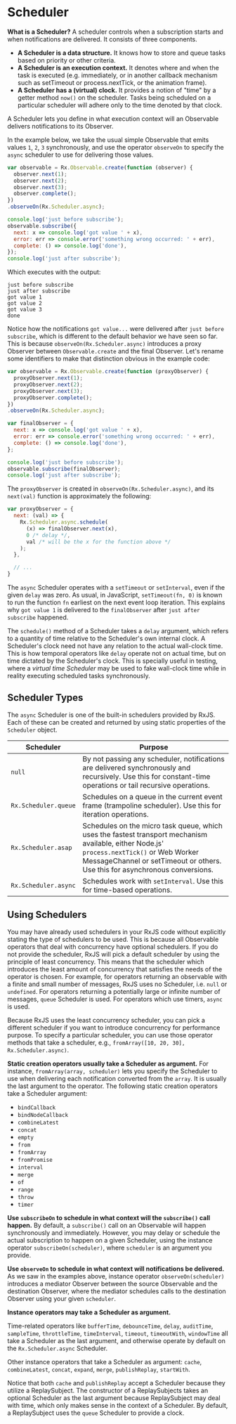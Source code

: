 # Scheduler

**What is a Scheduler?** A scheduler controls when a subscription starts and when notifications are delivered. It consists of three components.

- **A Scheduler is a data structure.** It knows how to store and queue tasks based on priority or other criteria.
- **A Scheduler is an execution context.** It denotes where and when the task is executed (e.g. immediately, or in another callback mechanism such as setTimeout or process.nextTick, or the animation frame).
- **A Scheduler has a (virtual) clock.** It provides a notion of "time" by a getter method `now()` on the scheduler. Tasks being scheduled on a particular scheduler will adhere only to the time denoted by that clock.

<span class="informal">A Scheduler lets you define in what execution context will an Observable delivers notifications to its Observer.</span>

In the example below, we take the usual simple Observable that emits values `1`, `2`, `3` synchronously, and use the operator `observeOn` to specify the `async` scheduler to use for delivering those values.

```js
var observable = Rx.Observable.create(function (observer) {
  observer.next(1);
  observer.next(2);
  observer.next(3);
  observer.complete();
})
.observeOn(Rx.Scheduler.async);

console.log('just before subscribe');
observable.subscribe({
  next: x => console.log('got value ' + x),
  error: err => console.error('something wrong occurred: ' + err),
  complete: () => console.log('done'),
});
console.log('just after subscribe');
```

Which executes with the output:

```none
just before subscribe
just after subscribe
got value 1
got value 2
got value 3
done
```

Notice how the notifications `got value...` were delivered after `just before subscribe`, which is different to the default behavior we have seen so far. This is because `observeOn(Rx.Scheduler.async)` introduces a proxy Observer between `Observable.create` and the final Observer. Let's rename some identifiers to make that distinction obvious in the example code:

```js
var observable = Rx.Observable.create(function (proxyObserver) {
  proxyObserver.next(1);
  proxyObserver.next(2);
  proxyObserver.next(3);
  proxyObserver.complete();
})
.observeOn(Rx.Scheduler.async);

var finalObserver = {
  next: x => console.log('got value ' + x),
  error: err => console.error('something wrong occurred: ' + err),
  complete: () => console.log('done'),
};

console.log('just before subscribe');
observable.subscribe(finalObserver);
console.log('just after subscribe');
```

The `proxyObserver` is created in `observeOn(Rx.Scheduler.async)`, and its `next(val)` function is approximately the following:

```js
var proxyObserver = {
  next: (val) => {
    Rx.Scheduler.async.schedule(
      (x) => finalObserver.next(x),
      0 /* delay */,
      val /* will be the x for the function above */
    );
  },

  // ...
}
```

The `async` Scheduler operates with a `setTimeout` or `setInterval`, even if the given `delay` was zero. As usual, in JavaScript, `setTimeout(fn, 0)` is known to run the function `fn` earliest on the next event loop iteration. This explains why `got value 1` is delivered to the `finalObserver` after `just after subscribe` happened.

The `schedule()` method of a Scheduler takes a `delay` argument, which refers to a quantity of time relative to the Scheduler's own internal clock. A Scheduler's clock need not have any relation to the actual wall-clock time. This is how temporal operators like `delay` operate not on actual time, but on time dictated by the Scheduler's clock. This is specially useful in testing, where a *virtual time Scheduler* may be used to fake wall-clock time while in reality executing scheduled tasks synchronously.

## Scheduler Types

The `async` Scheduler is one of the built-in schedulers provided by RxJS. Each of these can be created and returned by using static properties of the `Scheduler` object.

| Scheduler | Purpose |
| --- | --- |
| `null` | By not passing any scheduler, notifications are delivered synchronously and recursively. Use this for constant-time operations or tail recursive operations. |
| `Rx.Scheduler.queue` | Schedules on a queue in the current event frame (trampoline scheduler). Use this for iteration operations. |
| `Rx.Scheduler.asap` | Schedules on the micro task queue, which uses the fastest transport mechanism available, either Node.js' `process.nextTick()` or Web Worker MessageChannel or setTimeout or others. Use this for asynchronous conversions. |
| `Rx.Scheduler.async` | Schedules work with `setInterval`. Use this for time-based operations. |

## Using Schedulers

You may have already used schedulers in your RxJS code without explicitly stating the type of schedulers to be used. This is because all Observable operators that deal with concurrency have optional schedulers. If you do not provide the scheduler, RxJS will pick a default scheduler by using the principle of least concurrency. This means that the scheduler which introduces the least amount of concurrency that satisfies the needs of the operator is chosen. For example, for operators returning an observable with a finite and small number of messages, RxJS uses no Scheduler, i.e. `null` or `undefined`.  For operators returning a potentially large or infinite number of messages, `queue` Scheduler is used. For operators which use timers, `async` is used.

Because RxJS uses the least concurrency scheduler, you can pick a different scheduler if you want to introduce concurrency for performance purpose.  To specify a particular scheduler, you can use those operator methods that take a scheduler, e.g., `fromArray([10, 20, 30], Rx.Scheduler.async)`.

**Static creation operators usually take a Scheduler as argument.** For instance, `fromArray(array, scheduler)` lets you specify the Scheduler to use when delivering each notification converted from the `array`. It is usually the last argument to the operator. The following static creation operators take a Scheduler argument:

- `bindCallback`
- `bindNodeCallback`
- `combineLatest`
- `concat`
- `empty`
- `from`
- `fromArray`
- `fromPromise`
- `interval`
- `merge`
- `of`
- `range`
- `throw`
- `timer`

**Use `subscribeOn` to schedule in what context will the `subscribe()` call happen.** By default, a `subscribe()` call on an Observable will happen synchronously and immediately. However, you may delay or schedule the actual subscription to happen on a given Scheduler, using the instance operator `subscribeOn(scheduler)`, where `scheduler` is an argument you provide.

**Use `observeOn` to schedule in what context will notifications be delivered.** As we saw in the examples above, instance operator `observeOn(scheduler)` introduces a mediator Observer between the source Observable and the destination Observer, where the mediator schedules calls to the destination Observer using your given `scheduler`.

**Instance operators may take a Scheduler as argument.**

Time-related operators like `bufferTime`, `debounceTime`, `delay`, `auditTime`, `sampleTime`, `throttleTime`, `timeInterval`, `timeout`, `timeoutWith`, `windowTime` all take a Scheduler as the last argument, and otherwise operate by default on the `Rx.Scheduler.async` Scheduler.

Other instance operators that take a Scheduler as argument: `cache`, `combineLatest`, `concat`, `expand`, `merge`, `publishReplay`, `startWith`.

Notice that both `cache` and `publishReplay` accept a Scheduler because they utilize a ReplaySubject. The constructor of a ReplaySubjects takes an optional Scheduler as the last argument because ReplaySubject may deal with time, which only makes sense in the context of a Scheduler. By default, a ReplaySubject uses the `queue` Scheduler to provide a clock.